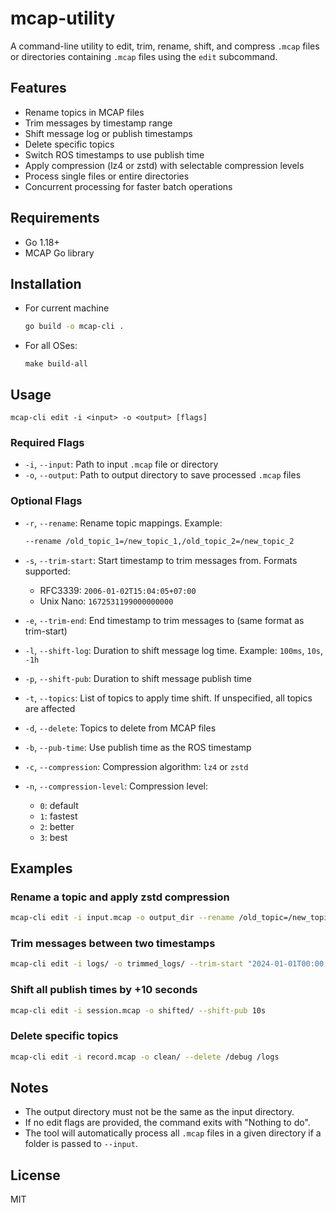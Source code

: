 # mcap-utility

A command-line utility to edit, trim, rename, shift, and compress `.mcap` files or directories containing `.mcap` files using the `edit` subcommand.

## Features
- Rename topics in MCAP files
- Trim messages by timestamp range
- Shift message log or publish timestamps
- Delete specific topics
- Switch ROS timestamps to use publish time
- Apply compression (lz4 or zstd) with selectable compression levels
- Process single files or entire directories
- Concurrent processing for faster batch operations

## Requirements
- Go 1.18+
- MCAP Go library

## Installation
- For current machine
    ```bash
    go build -o mcap-cli .
    ```
- For all OSes:
    ```shell
    make build-all
    ```

## Usage

```shell
mcap-cli edit -i <input> -o <output> [flags]
```

### Required Flags

- `-i`, `--input`: Path to input `.mcap` file or directory
- `-o`, `--output`: Path to output directory to save processed `.mcap` files

### Optional Flags

- `-r`, `--rename`: Rename topic mappings. Example:
  ```bash
  --rename /old_topic_1=/new_topic_1,/old_topic_2=/new_topic_2
  ```

- `-s`, `--trim-start`: Start timestamp to trim messages from. Formats supported:
    - RFC3339: `2006-01-02T15:04:05+07:00`
    - Unix Nano: `1672531199000000000`

- `-e`, `--trim-end`: End timestamp to trim messages to (same format as trim-start)

- `-l`, `--shift-log`: Duration to shift message log time. Example: `100ms`, `10s`, `-1h`

- `-p`, `--shift-pub`: Duration to shift message publish time

- `-t`, `--topics`: List of topics to apply time shift. If unspecified, all topics are affected

- `-d`, `--delete`: Topics to delete from MCAP files

- `-b`, `--pub-time`: Use publish time as the ROS timestamp

- `-c`, `--compression`: Compression algorithm: `lz4` or `zstd`

- `-n`, `--compression-level`: Compression level:
    - `0`: default
    - `1`: fastest
    - `2`: better
    - `3`: best

## Examples

### Rename a topic and apply zstd compression

```bash
mcap-cli edit -i input.mcap -o output_dir --rename /old_topic=/new_topic --compression zstd
```

### Trim messages between two timestamps

```bash
mcap-cli edit -i logs/ -o trimmed_logs/ --trim-start "2024-01-01T00:00:00Z" --trim-end "2024-01-01T01:00:00Z"
```

### Shift all publish times by +10 seconds

```bash
mcap-cli edit -i session.mcap -o shifted/ --shift-pub 10s
```

### Delete specific topics

```bash
mcap-cli edit -i record.mcap -o clean/ --delete /debug /logs
```

## Notes

- The output directory must not be the same as the input directory.
- If no edit flags are provided, the command exits with "Nothing to do".
- The tool will automatically process all `.mcap` files in a given directory if a folder is passed to `--input`.

## License

MIT

